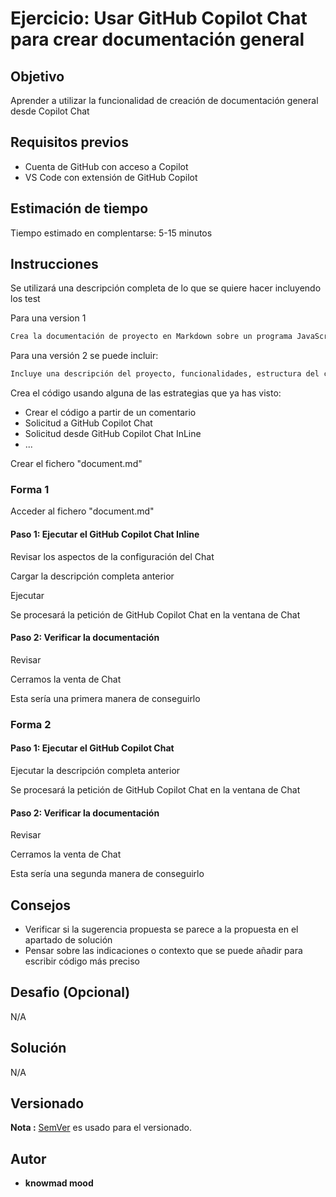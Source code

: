 # Ejercicio: Usar GitHub Copilot Chat para crear documentación general

## Objetivo

Aprender a utilizar la funcionalidad de creación de documentación general desde Copilot Chat

## Requisitos previos

- Cuenta de GitHub con acceso a Copilot
- VS Code con extensión de GitHub Copilot

## Estimación de tiempo

Tiempo estimado en complentarse: 5-15 minutos

## Instrucciones

Se utilizará una descripción completa de lo que se quiere hacer incluyendo los test

Para una version 1

```bash
Crea la documentación de proyecto en Markdown sobre un programa JavaScript completo para construir una calculadora básica. Este programa debe tener múltiples funciones para realizar las tareas de: suma, resta, multiplicación y división. El programa debe solicitar la entrada del usuario, y proporcionando la salida por consola
```

Para una versión 2 se puede incluir:

```bash
Incluye una descripción del proyecto, funcionalidades, estructura del código, forma de ejecución y ejemplos de uso.
```

Crea el código usando alguna de las estrategias que ya has visto:

* Crear el código a partir de un comentario
* Solicitud a GitHub Copilot Chat
* Solicitud desde GitHub Copilot Chat InLine
* ...

Crear el fichero "document.md"


### Forma 1

Acceder al fichero "document.md"

#### Paso 1: Ejecutar el GitHub Copilot Chat Inline

Revisar los aspectos de la configuración del Chat

Cargar la descripción completa anterior

Ejecutar

Se procesará la petición de GitHub Copilot Chat en la ventana de Chat

#### Paso 2: Verificar la documentación

Revisar

Cerramos la venta de Chat

Esta sería una primera manera de conseguirlo

### Forma 2

#### Paso 1: Ejecutar el GitHub Copilot Chat

Ejecutar la descripción completa anterior

Se procesará la petición de GitHub Copilot Chat en la ventana de Chat

#### Paso 2: Verificar la documentación

Revisar

Cerramos la venta de Chat

Esta sería una segunda manera de conseguirlo

## Consejos

- Verificar si la sugerencia propuesta se parece a la propuesta en el apartado de solución
- Pensar sobre las indicaciones o contexto que se puede añadir para escribir código más preciso

## Desafio (Opcional)

N/A

## Solución

N/A

## Versionado

**Nota :** [SemVer](http://semver.org/) es usado para el versionado.

## Autor

* **knowmad mood**